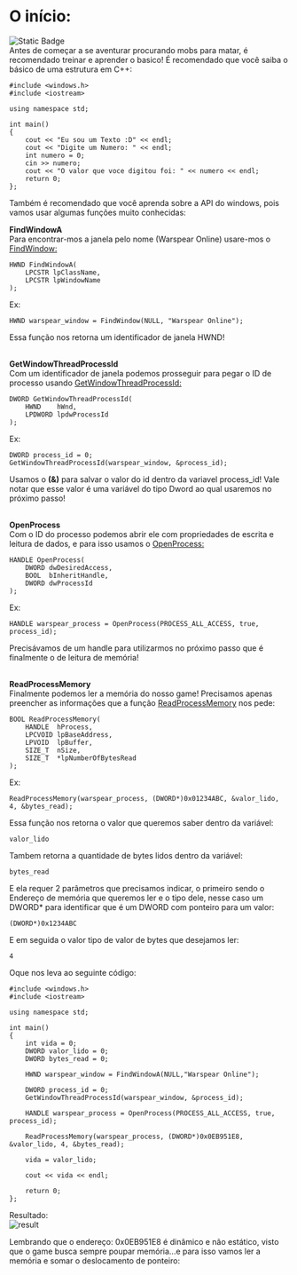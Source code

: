 # O início:
![Static Badge](https://img.shields.io/badge/require-c%2B%2B-%20?style=flat&logo=windows&color=red)
<br>Antes de começar a se aventurar procurando mobs para matar, é recomendado treinar e aprender o basico!
É recomendado que você saiba o básico de uma estrutura em C++:
    
    #include <windows.h>
    #include <iostream>
    
    using namespace std;
    
    int main()
    {
    	cout << "Eu sou um Texto :D" << endl;
    	cout << "Digite um Numero: " << endl;
    	int numero = 0;
    	cin >> numero;
    	cout << "O valor que voce digitou foi: " << numero << endl;
    	return 0;
    };

Também é recomendado que você aprenda sobre a API do windows, pois vamos usar algumas funções muito conhecidas:
<br>

**FindWindowA**
<br>
Para encontrar-mos a janela pelo nome (Warspear Online) usare-mos o [FindWindow:](https://docs.microsoft.com/en-us/windows/win32/api/winuser/nf-winuser-findwindowa)

    HWND FindWindowA(
        LPCSTR lpClassName,
        LPCSTR lpWindowName
    );

Ex:

    HWND warspear_window = FindWindow(NULL, "Warspear Online");
Essa função nos retorna um identificador de janela HWND!<br><br>

**GetWindowThreadProcessId**
<br>
Com um identificador de janela podemos prosseguir para pegar o ID de processo usando [GetWindowThreadProcessId:](https://docs.microsoft.com/en-us/windows/win32/api/winuser/nf-winuser-getwindowthreadprocessid)

    DWORD GetWindowThreadProcessId(
        HWND    hWnd,
        LPDWORD lpdwProcessId
    );
Ex:


    DWORD process_id = 0;
    GetWindowThreadProcessId(warspear_window, &process_id);

Usamos o **(&)** para salvar o valor do id dentro da variavel process_id!
Vale notar que esse valor é uma variável do tipo Dword ao qual usaremos no próximo passo!<br><br>

**OpenProcess**
<br>
Com o ID do processo podemos abrir ele com propriedades de escrita e leitura de dados, e para isso usamos o [OpenProcess:](https://docs.microsoft.com/en-us/windows/win32/api/processthreadsapi/nf-processthreadsapi-openprocess)

    HANDLE OpenProcess(
        DWORD dwDesiredAccess,
        BOOL  bInheritHandle,
        DWORD dwProcessId
    );
Ex:

    HANDLE warspear_process = OpenProcess(PROCESS_ALL_ACCESS, true, process_id);

Precisávamos de um handle para utilizarmos no próximo passo que é finalmente o de leitura de memória!<br><br>

**ReadProcessMemory**
<br>
Finalmente podemos ler a memória do nosso game!
Precisamos apenas preencher as informações que a função [ReadProcessMemory](https://learn.microsoft.com/en-us/windows/win32/api/memoryapi/nf-memoryapi-readprocessmemory) nos pede:

    BOOL ReadProcessMemory(
        HANDLE  hProcess,
        LPCVOID lpBaseAddress,
        LPVOID  lpBuffer,
        SIZE_T  nSize,
        SIZE_T  *lpNumberOfBytesRead
    );

Ex:

    ReadProcessMemory(warspear_process, (DWORD*)0x01234ABC, &valor_lido, 4, &bytes_read);

Essa função nos retorna o valor que queremos saber dentro da variável:

    valor_lido

Tambem retorna a quantidade de bytes lidos dentro da variável:

    bytes_read

E ela requer 2 parâmetros que precisamos indicar, o primeiro sendo o Endereço de memória que queremos ler e o tipo dele, nesse caso um DWORD* para identificar que é um DWORD com ponteiro para um valor:

    (DWORD*)0x1234ABC
E em seguida o valor tipo de valor de bytes que desejamos ler:

    4

Oque nos leva ao seguinte código:

    #include <windows.h>
    #include <iostream>
    
    using namespace std;
    
    int main()
    {
    	int vida = 0;
    	DWORD valor_lido = 0;
    	DWORD bytes_read = 0;
    
    	HWND warspear_window = FindWindowA(NULL,"Warspear Online");
    
    	DWORD process_id = 0;
    	GetWindowThreadProcessId(warspear_window, &process_id);
    
    	HANDLE warspear_process = OpenProcess(PROCESS_ALL_ACCESS, true, process_id);
    
    	ReadProcessMemory(warspear_process, (DWORD*)0x0EB951E8, &valor_lido, 4, &bytes_read);
    	
    	vida = valor_lido;
    
    	cout << vida << endl;
    
    	return 0;
    };
Resultado:<br>
![result](https://github.com/user-attachments/assets/240ab3c3-8609-427d-93e0-a5ae53147367)


Lembrando que o endereço: 0x0EB951E8 é dinâmico e não estático, visto que o game busca sempre poupar memória...e para isso vamos ler a memória e somar o deslocamento de ponteiro:
